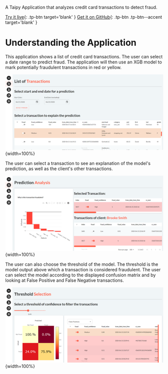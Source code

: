 A Taipy Application that analyzes credit card transactions to detect fraud.

[Try it live](https://fraud-detection.taipy.cloud/Transactions?null=){: .tp-btn target='blank' }
[Get it on GitHub](https://github.com/Avaiga/demo-fraud-detection){: .tp-btn .tp-btn--accent target='blank' }

# Understanding the Application

This application shows a list of credit card transactions. The user can select a date range to
predict fraud. The application will then use an XGB model to mark potentially fraudulent
transactions in red or yellow. 

![List of Transactions Page](images/fraud_transactions.png){width=100%}

The user can select a transaction to see an explanation of the model's prediction, as well as the client's 
other transactions.

![Prediction Explanation Page](images/fraud_explanation.png){width=100%}

The user can also choose the threshold of the model. The threshold is the model output 
above which a transaction is considered fraudulent. The user can select the model according 
to the displayed confusion matrix and by looking at False Positive and False Negative transactions.

![Threshold Selection Page](images/fraud_threshold.png){width=100%}